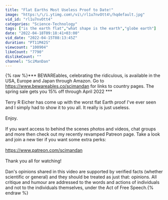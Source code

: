 ```yaml
---
title: "Flat Earths Most Useless Proof to Date!"
image: "https:\/\/i.ytimg.com\/vi\/rl1u7nvOtt4\/hqdefault.jpg"
vid_id: "rl1u7nvOtt4"
categories: "Science-Technology"
tags: ["is the earth flat","what shape is the earth","globe earth"]
date: "2022-04-18T09:18:41+03:00"
vid_date: "2022-04-15T08:13:45Z"
duration: "PT11M42S"
viewcount: "100904"
likeCount: "7790"
dislikeCount: ""
channel: "SciManDan"
---
```

{% raw %}*** BEWAREables, celebrating the ridiculous, is available in the USA, Europe and Japan through Amazon. Go to <a rel="nofollow" target="blank" href="https://www.bewareables.co/scimandan">https://www.bewareables.co/scimandan</a> for links to country pages. The spring sale gets you 15% off through April 2022 ***<br /><br />Terry R Eicher has come up with the worst flat Earth proof I've ever seen and I simply had to show it to you all. It really is just useless.<br /><br />Enjoy. <br /><br />If you want access to behind the scenes photos and videos, chat groups and more then check out my recently revamped Patreon page.  Take a look and join a new tier if you want some extra perks: <br /><br /><a rel="nofollow" target="blank" href="https://www.patreon.com/scimandan">https://www.patreon.com/scimandan</a><br /><br />Thank you all for watching!<br /><br />Dan's opinions shared in this video are supported by verified facts (whether scientific or general) and they should be treated as just that: opinions. All critique and humour are addressed to the words and actions of individuals and not to the individuals themselves, under the Act of Free Speech.{% endraw %}
